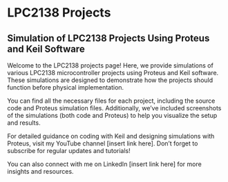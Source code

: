 # LPC2138 Projects
## Simulation of LPC2138 Projects Using Proteus and Keil Software
Welcome to the LPC2138 projects page! Here, we provide simulations of various LPC2138 microcontroller projects using Proteus and Keil software. These simulations are designed to demonstrate how the projects should function before physical implementation.

You can find all the necessary files for each project, including the source code and Proteus simulation files. Additionally, we’ve included screenshots of the simulations (both code and Proteus) to help you visualize the setup and results.

For detailed guidance on coding with Keil and designing simulations with Proteus, visit my YouTube channel [insert link here]. Don’t forget to subscribe for regular updates and tutorials!

You can also connect with me on LinkedIn [insert link here] for more insights and resources.
